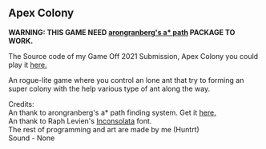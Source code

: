 ## Apex Colony

<b>WARNING: THIS GAME NEED [arongranberg's a* path](arongranberg.com/astar) PACKAGE TO WORK.</b>

The Source code of my Game Off 2021 Submission, Apex Colony you could play it [here.](https://huntrt.itch.io/apex-colony)

An rogue-lite game where you control an lone ant that try to forming an super colony with the help various type of ant along the way.

Credits:<br/>
An thank to arongranberg's a* path finding system. Get it [here.](arongranberg.com/astar)<br/>
An thank to Raph Levien's [Inconsolata](fonts.google.com/specimen/Inconsolata) font.<br/>
The rest of programming and art are made by me (Huntrt)<br/>
Sound - None<br/>
